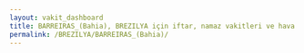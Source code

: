 ```yaml
---
layout: vakit_dashboard
title: BARREIRAS_(Bahia), BREZILYA için iftar, namaz vakitleri ve hava durumu - ilçe/eyalet seç
permalink: /BREZILYA/BARREIRAS_(Bahia)/
---
```


<script type="text/javascript">
  var GLOBAL_COUNTRY = 'BREZILYA';
  var GLOBAL_CITY = 'BARREIRAS_(Bahia)';
  var GLOBAL_STATE = '';
  var lat = 72;
  var lon = 21;
</script>
